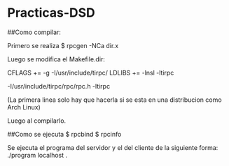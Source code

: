# Practicas-DSD

##Como compilar:


Primero se realiza 
$ rpcgen -NCa dir.x

Luego se modifica el Makefile.dir:

CFLAGS += -g -I/usr/include/tirpc/
LDLIBS += -lnsl -ltirpc


-I/usr/include/tirpc/rpc/rpc.h
-ltirpc

(La primera linea solo hay que hacerla si se esta en una distribucion como Arch Linux)


Luego al compilarlo.

##Como se ejecuta
$ rpcbind
$ rpcinfo

Se ejecuta el programa del servidor y el del cliente de la siguiente forma: ./program localhost .

